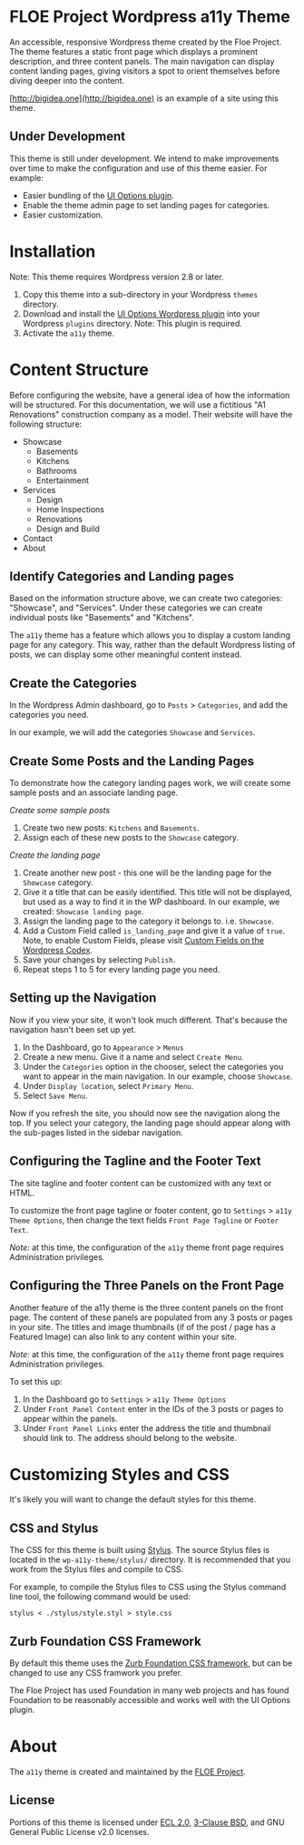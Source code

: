 # FLOE Project Wordpress a11y Theme

An accessible, responsive Wordpress theme created by the Floe Project. The theme features a static front page which displays a prominent description, and three content panels. The main navigation can display content landing pages, giving visitors a spot to orient themselves before diving deeper into the content.

[http://bigidea.one](http://bigidea.one) is an example of a site using this theme.

## Under Development

This theme is still under development. We intend to make improvements over time to make the configuration and use of this theme easier. For example:

* Easier bundling of the [UI Options plugin](https://github.com/fluid-project/uio-wordpress-plugin).
* Enable the theme admin page to set landing pages for categories.
* Easier customization.

# Installation

Note: This theme requires Wordpress version 2.8 or later.

1. Copy this theme into a sub-directory in your Wordpress `themes` directory.
2. Download and install the [UI Options Wordpress plugin](https://github.com/fluid-project/uio-wordpress-plugin) into your Wordpress `plugins` directory. Note: This plugin is required.
3. Activate the `a11y` theme.

# Content Structure

Before configuring the website, have a general idea of how the information will be structured. For this documentation, we will use a fictitious "A1 Renovations" construction company as a model. Their website will have the following structure:

* Showcase
    * Basements
    * Kitchens
    * Bathrooms
    * Entertainment
* Services
    * Design
    * Home Inspections
    * Renovations
    * Design and Build
* Contact
* About

## Identify Categories and Landing pages

Based on the information structure above, we can create two categories: "Showcase", and "Services". Under these categories we can create individual posts like "Basements" and "Kitchens".

The `a11y` theme has a feature which allows you to display a custom landing page for any category. This way, rather than the default Wordpress listing of posts, we can display some other meaningful content instead.

## Create the Categories
In the Wordpress Admin dashboard, go to `Posts` > `Categories`, and add the categories you need.

In our example, we will add the categories `Showcase` and `Services`.

## Create Some Posts and the Landing Pages
To demonstrate how the category landing pages work, we will create some sample posts and an associate landing page.

*Create some sample posts*
1. Create two new posts: `Kitchens` and `Basements`.
2. Assign each of these new posts to the `Showcase` category.

*Create the landing page*
1. Create another new post - this one will be the landing page for the `Showcase` category.
2. Give it a title that can be easily identified. This title will not be displayed, but used as a way to find it in the WP dashboard. In our example, we created: `Showcase landing page`.
3. Assign the landing page to the category it belongs to. i.e. `Showcase`.
4. Add a Custom Field called `is_landing_page` and give it a value of `true`. Note, to enable Custom Fields, please visit [Custom Fields on the Wordpress Codex](https://codex.wordpress.org/Custom_Fields#Usage).
5. Save your changes by selecting `Publish`.
6. Repeat steps 1 to 5 for every landing page you need.

## Setting up the Navigation

Now if you view your site, it won't look much different. That's because the navigation hasn't been set up yet.

1. In the Dashboard, go to `Appearance` > `Menus`
2. Create a new menu. Give it a name and select `Create Menu`.
3. Under the `Categories` option in the chooser, select the categories you want to appear in the main navigation. In our example, choose `Showcase`.
4. Under `Display location`, select `Primary Menu`.
5. Select `Save Menu`.

Now if you refresh the site, you should now see the navigation along the top. If you select your category, the landing page should appear along with the sub-pages listed in the sidebar navigation.

## Configuring the Tagline and the Footer Text

The site tagline and footer content can be customized with any text or HTML.

To customize the front page tagline or footer content, go to `Settings` > `a11y Theme Options`, then change the text fields `Front Page Tagline` or `Footer Text`.

*Note:* at this time, the configuration of the `a11y` theme front page requires Administration privileges.

## Configuring the Three Panels on the Front Page

Another feature of the a11y theme is the three content panels on the front page. The content of these panels are populated from any 3 posts or pages in your site. The titles and image thumbnails (if of the post / page has a Featured Image) can also link to any content within your site.

*Note:* at this time, the configuration of the `a11y` theme front page requires Administration privileges.

To set this up:

1. In the Dashboard go to `Settings` > `a11y Theme Options`
2. Under `Front Panel Content` enter in the IDs of the 3 posts or pages to appear within the panels.
3. Under `Front Panel Links` enter the address the title and thumbnail should link to. The address should belong to the website.

# Customizing Styles and CSS

It's likely you will want to change the default styles for this theme.

## CSS and Stylus
The CSS for this theme is built using [Stylus](http://stylus-lang.com/). The source Stylus files is located in the `wp-a11y-theme/stylus/` directory. It is recommended that you work from the Stylus files and compile to CSS.

For example, to compile the Stylus files to CSS using the Stylus command line tool, the following command would be used:
```
stylus < ./stylus/style.styl > style.css
```

## Zurb Foundation CSS Framework

By default this theme uses the [Zurb Foundation CSS framework](http://foundation.zurb.com/), but can be changed to use any CSS framwork you prefer.

The Floe Project has used Foundation in many web projects and has found Foundation to be reasonably accessible and works well with the UI Options plugin.

# About

The `a11y` theme is created and maintained by the [FLOE Project](http://www.floeproject.org/).

## License

Portions of this theme is licensed under [ECL 2.0](https://opensource.org/licenses/ECL-2.0), [3-Clause BSD](https://opensource.org/licenses/BSD-3-Clause), and GNU General Public License v2.0 licenses.
